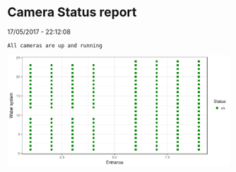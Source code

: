 Camera Status report
================
17/05/2017 - 22:12:08

    All cameras are up and running

![](camreport_files/figure-markdown_github/unnamed-chunk-2-1.png)

